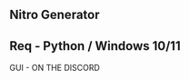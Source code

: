 Nitro Generator
----------------
Req - Python / Windows 10/11
----------------
GUI - ON THE DISCORD

